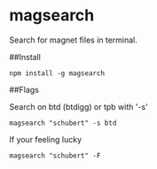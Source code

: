 # magsearch

Search for magnet files in terminal.


##Install
```
npm install -g magsearch
```

##Flags

  Search on btd (btdigg) or tpb with '-s'
  ```
magsearch "schubert" -s btd
  ```
  
  If your feeling lucky
  ```
magsearch "schubert" -F
  ```
